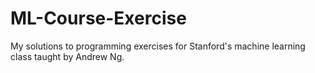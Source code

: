 # ML-Course-Exercise
My solutions to programming exercises for Stanford's machine learning class taught by Andrew Ng.
